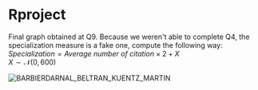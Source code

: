 # Rproject


Final graph obtained at Q9.
Because we weren't able to complete Q4, the specialization measure is a fake one, compute the following way: \
$Specialization = Average\:number\:of\:citation \times 2 + X$\
$X \sim \mathcal{N}(0,\,600)$

![BARBIERDARNAL_BELTRAN_KUENTZ_MARTIN](https://user-images.githubusercontent.com/79746670/202872489-a6ec29d1-008e-4b32-9b11-6898a28d30d8.jpeg)
